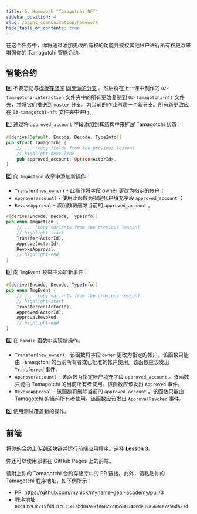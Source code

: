 ```yaml
---
title: 5. Homework "Tamagotchi NFT"
sidebar_position: 4
slug: /async-communication/homework
hide_table_of_contents: true
---
```


在这个任务中，你将通过添加更改所有权的功能并授权其他帐户进行所有权更改来增强你的 Tamagotchi 智能合约。

## 智能合约

0️⃣ 不要忘记与[模板存储库](https://docs.github.com/en/pull-requests/collaborating-with-pull-requests/working-with-forks/syncing-a-fork) [同步你的分支](https://github.com/gear-foundation/dapps-template-gear-academy) 。然后将在上一课中制作的 `02-tamagotchi-interaction` 文件夹中的所有更改复制到 `03-tamagotchi-nft` 文件夹，并将它们推送到 `master` 分支。为当前的作业创建一个新分支。所有新更改应在 `03-tamagotchi-nft` 文件夹中进行。

1️⃣ 通过将 `approved_account` 字段添加到其结构中来扩展 Tamagotchi 状态：

```rust title="03-tamagotchi-nft/io/src/lib.rs"
#[derive(Default, Encode, Decode, TypeInfo)]
pub struct Tamagotchi {
    // ... (copy fields from the previous lesson)
    // highlight-next-line
    pub approved_account: Option<ActorId>,
}
```

2️⃣ 向 `TmgAction` 枚举中添加新操作：

- `Transfer(new_owner)` - 此操作将字段 owner 更改为指定的帐户；
- `Approve(account)` - 使用此函数为指定帐户填充字段 `approved_account` ；
- `RevokeApproval` - 该函数将删除当前的 `approved_account` 。

```rust title="03-tamagotchi-nft/io/src/lib.rs"
#[derive(Encode, Decode, TypeInfo)]
pub enum TmgAction {
    // ... (copy variants from the previous lesson)
    // highlight-start
    Transfer(ActorId),
    Approve(ActorId),
    RevokeApproval,
    // highlight-end
}
```

3️⃣ 向 `TmgEvent` 枚举中添加新事件：

```rust title="03-tamagotchi-nft/io/src/lib.rs"
#[derive(Encode, Decode, TypeInfo)]
pub enum TmgEvent {
    // ... (copy variants from the previous lesson)
    // highlight-start
    Transferred(ActorId),
    Approved(ActorId),
    ApprovalRevoked,
    // highlight-end
}
```

4️⃣ 在 `handle` 函数中实现新操作。

- `Transfer(new_owner)` - 该函数将字段 `owner` 更改为指定的帐户。该函数只能由 Tamagotchi 的当前所有者或已批准的帐户使用。该函数应该发出 `Transferred` 事件。
- `Approve(account)` - 该函数为指定帐户填充字段 `approved_account` 。该函数只能由 Tamagotchi 的当前所有者使用。该函数应该发出 `Approved` 事件。
- `RevokeApproval` - 该函数将删除当前的 `approved_account` 。该函数只能由 Tamagotchi 的当前所有者使用。该函数应该发出 `ApprovalRevoked` 事件。

5️⃣ 使用测试覆盖新的操作。

## 前端

将你的合约上传到区块链并运行前端应用程序。选择 **Lesson 3**。

你还可以使用部署在 GitHub Pages 上的前端。

请附上你的 Tamagotchi 合约存储库中的 PR 链接。此外，请粘贴你的 Tamagotchi 程序地址，如下例所示：

- PR: <https://github.com/mynick/myname-gear-academy/pull/3>
- 程序地址: `0xd43593c715fdd31c61141abd04a99fd6822c8558854ccde39a5684e7a56da27d`